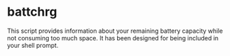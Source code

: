 # battchrg
This script provides information about your remaining battery capacity while not consuming too much space. It has been designed for being included in your shell prompt.
